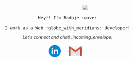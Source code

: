 
<p align="center">
  <img src="https://media.giphy.com/media/PiQejEf31116URju4V/giphy.gif" width="40%" align="right">
  <br><br>
  <samp>
    Hey!! I'm Radoje :wave:
    <br><br>
    I work as a Web :globe_with_meridians: developer!
  </samp>
</p>

<p align="center"> 
  <i> Let's connect and chat! :incoming_envelope: </i>
</p>

<p align="center">
<a href="https://www.linkedin.com/in/radoje-jezdic-41910217a/"><img src="https://github.com/sarthak77/sarthak77/blob/master/icons/icons8-linkedin-circled-48.png" alt="LinkedIn"></a> &nbsp; &nbsp;
<a href="mailto:webdevradoje@gmail.com"><img src="https://github.com/sarthak77/sarthak77/blob/master/icons/icons8-gmail-48.png" alt="Gmail"></a> &nbsp; &nbsp;
</p>
